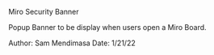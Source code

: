 Miro Security Banner

Popup Banner to be display when users open a Miro Board.

Author: Sam Mendimasa
Date: 1/21/22